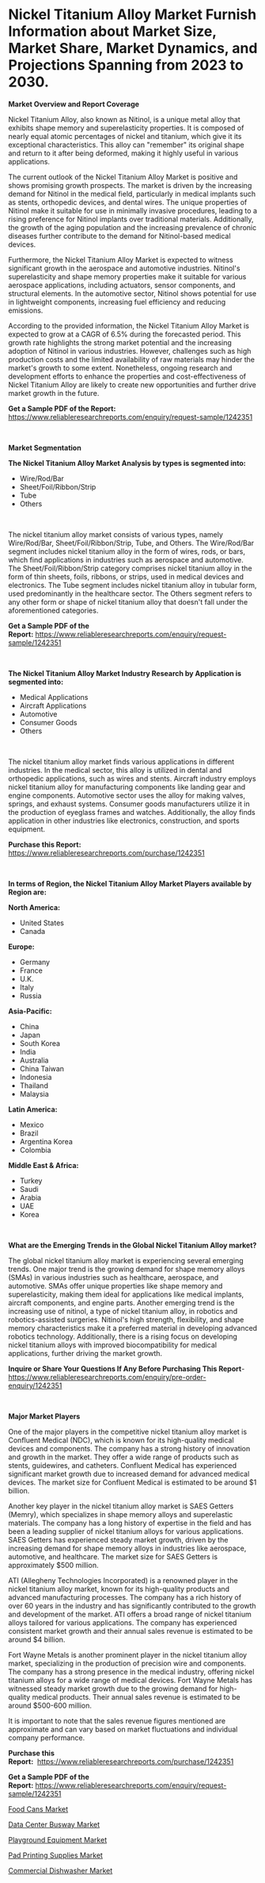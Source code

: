 <p><h1>Nickel Titanium Alloy Market Furnish Information about Market Size, Market Share, Market Dynamics, and Projections Spanning from 2023 to 2030.</h1></p><p><strong>Market Overview and Report Coverage</strong></p>
<p><p>Nickel Titanium Alloy, also known as Nitinol, is a unique metal alloy that exhibits shape memory and superelasticity properties. It is composed of nearly equal atomic percentages of nickel and titanium, which give it its exceptional characteristics. This alloy can "remember" its original shape and return to it after being deformed, making it highly useful in various applications.</p><p>The current outlook of the Nickel Titanium Alloy Market is positive and shows promising growth prospects. The market is driven by the increasing demand for Nitinol in the medical field, particularly in medical implants such as stents, orthopedic devices, and dental wires. The unique properties of Nitinol make it suitable for use in minimally invasive procedures, leading to a rising preference for Nitinol implants over traditional materials. Additionally, the growth of the aging population and the increasing prevalence of chronic diseases further contribute to the demand for Nitinol-based medical devices.</p><p>Furthermore, the Nickel Titanium Alloy Market is expected to witness significant growth in the aerospace and automotive industries. Nitinol's superelasticity and shape memory properties make it suitable for various aerospace applications, including actuators, sensor components, and structural elements. In the automotive sector, Nitinol shows potential for use in lightweight components, increasing fuel efficiency and reducing emissions.</p><p>According to the provided information, the Nickel Titanium Alloy Market is expected to grow at a CAGR of 6.5% during the forecasted period. This growth rate highlights the strong market potential and the increasing adoption of Nitinol in various industries. However, challenges such as high production costs and the limited availability of raw materials may hinder the market's growth to some extent. Nonetheless, ongoing research and development efforts to enhance the properties and cost-effectiveness of Nickel Titanium Alloy are likely to create new opportunities and further drive market growth in the future.</p></p>
<p><strong>Get a Sample PDF of the Report:</strong> <a href="https://www.reliableresearchreports.com/enquiry/request-sample/1242351">https://www.reliableresearchreports.com/enquiry/request-sample/1242351</a></p>
<p>&nbsp;</p>
<p><strong>Market Segmentation</strong></p>
<p><strong>The Nickel Titanium Alloy Market Analysis by types is segmented into:</strong></p>
<p><ul><li>Wire/Rod/Bar</li><li>Sheet/Foil/Ribbon/Strip</li><li>Tube</li><li>Others</li></ul></p>
<p>&nbsp;</p>
<p><p>The nickel titanium alloy market consists of various types, namely Wire/Rod/Bar, Sheet/Foil/Ribbon/Strip, Tube, and Others. The Wire/Rod/Bar segment includes nickel titanium alloy in the form of wires, rods, or bars, which find applications in industries such as aerospace and automotive. The Sheet/Foil/Ribbon/Strip category comprises nickel titanium alloy in the form of thin sheets, foils, ribbons, or strips, used in medical devices and electronics. The Tube segment includes nickel titanium alloy in tubular form, used predominantly in the healthcare sector. The Others segment refers to any other form or shape of nickel titanium alloy that doesn't fall under the aforementioned categories.</p></p>
<p><strong>Get a Sample PDF of the Report:</strong>&nbsp;<a href="https://www.reliableresearchreports.com/enquiry/request-sample/1242351">https://www.reliableresearchreports.com/enquiry/request-sample/1242351</a></p>
<p>&nbsp;</p>
<p><strong>The Nickel Titanium Alloy Market Industry Research by Application is segmented into:</strong></p>
<p><ul><li>Medical Applications</li><li>Aircraft Applications</li><li>Automotive</li><li>Consumer Goods</li><li>Others</li></ul></p>
<p>&nbsp;</p>
<p><p>The nickel titanium alloy market finds various applications in different industries. In the medical sector, this alloy is utilized in dental and orthopedic applications, such as wires and stents. Aircraft industry employs nickel titanium alloy for manufacturing components like landing gear and engine components. Automotive sector uses the alloy for making valves, springs, and exhaust systems. Consumer goods manufacturers utilize it in the production of eyeglass frames and watches. Additionally, the alloy finds application in other industries like electronics, construction, and sports equipment.</p></p>
<p><strong>Purchase this Report:</strong>&nbsp; <a href="https://www.reliableresearchreports.com/purchase/1242351">https://www.reliableresearchreports.com/purchase/1242351</a></p>
<p>&nbsp;</p>
<p><strong>In terms of Region, the Nickel Titanium Alloy Market Players available by Region are:</strong></p>
<p>
    <p> <strong> North America: </strong>
        <ul>
            <li>United States</li>
            <li>Canada</li>
        </ul>
        </p> 
    <p> <strong> Europe: </strong>
        <ul>
            <li>Germany</li>
            <li>France</li>
            <li>U.K.</li>
            <li>Italy</li>
            <li>Russia</li>
        </ul>
        </p> 
    <p> <strong> Asia-Pacific: </strong>
        <ul>
            <li>China</li>
            <li>Japan</li>
            <li>South Korea</li>
            <li>India</li>
            <li>Australia</li>
            <li>China Taiwan</li>
            <li>Indonesia</li>
            <li>Thailand</li>
            <li>Malaysia</li>
        </ul>
        </p> 
    <p> <strong> Latin America: </strong>
        <ul>
            <li>Mexico</li>
            <li>Brazil</li>
            <li>Argentina Korea</li>
            <li>Colombia</li>
        </ul>
        </p> 
    <p> <strong> Middle East & Africa: </strong>
        <ul>
            <li>Turkey</li>
            <li>Saudi</li>
            <li>Arabia</li>
            <li>UAE</li>
            <li>Korea</li>
        </ul>
    </p>
    </p>
<p>&nbsp;</p>
<p><strong>What are the Emerging Trends in the Global Nickel Titanium Alloy market?</strong></p>
<p><p>The global nickel titanium alloy market is experiencing several emerging trends. One major trend is the growing demand for shape memory alloys (SMAs) in various industries such as healthcare, aerospace, and automotive. SMAs offer unique properties like shape memory and superelasticity, making them ideal for applications like medical implants, aircraft components, and engine parts. Another emerging trend is the increasing use of nitinol, a type of nickel titanium alloy, in robotics and robotics-assisted surgeries. Nitinol's high strength, flexibility, and shape memory characteristics make it a preferred material in developing advanced robotics technology. Additionally, there is a rising focus on developing nickel titanium alloys with improved biocompatibility for medical applications, further driving the market growth.</p></p>
<p><strong>Inquire or Share Your Questions If Any Before Purchasing This Report</strong>- <a href="https://www.reliableresearchreports.com/enquiry/pre-order-enquiry/1242351">https://www.reliableresearchreports.com/enquiry/pre-order-enquiry/1242351</a></p>
<p>&nbsp;</p>
<p><strong>Major Market Players</strong></p>
<p><p>One of the major players in the competitive nickel titanium alloy market is Confluent Medical (NDC), which is known for its high-quality medical devices and components. The company has a strong history of innovation and growth in the market. They offer a wide range of products such as stents, guidewires, and catheters. Confluent Medical has experienced significant market growth due to increased demand for advanced medical devices. The market size for Confluent Medical is estimated to be around $1 billion.</p><p>Another key player in the nickel titanium alloy market is SAES Getters (Memry), which specializes in shape memory alloys and superelastic materials. The company has a long history of expertise in the field and has been a leading supplier of nickel titanium alloys for various applications. SAES Getters has experienced steady market growth, driven by the increasing demand for shape memory alloys in industries like aerospace, automotive, and healthcare. The market size for SAES Getters is approximately $500 million.</p><p>ATI (Allegheny Technologies Incorporated) is a renowned player in the nickel titanium alloy market, known for its high-quality products and advanced manufacturing processes. The company has a rich history of over 60 years in the industry and has significantly contributed to the growth and development of the market. ATI offers a broad range of nickel titanium alloys tailored for various applications. The company has experienced consistent market growth and their annual sales revenue is estimated to be around $4 billion.</p><p>Fort Wayne Metals is another prominent player in the nickel titanium alloy market, specializing in the production of precision wire and components. The company has a strong presence in the medical industry, offering nickel titanium alloys for a wide range of medical devices. Fort Wayne Metals has witnessed steady market growth due to the growing demand for high-quality medical products. Their annual sales revenue is estimated to be around $500-600 million.</p><p>It is important to note that the sales revenue figures mentioned are approximate and can vary based on market fluctuations and individual company performance.</p></p>
<p><strong>Purchase this Report:</strong>&nbsp;&nbsp;<a href="https://www.reliableresearchreports.com/purchase/1242351">https://www.reliableresearchreports.com/purchase/1242351</a></p>
<p></p>
<p><strong>Get a Sample PDF of the Report:</strong>&nbsp;<a href="https://www.reliableresearchreports.com/enquiry/request-sample/1242351">https://www.reliableresearchreports.com/enquiry/request-sample/1242351</a></p>
<p><p><a href="https://medium.com/@verlielesch1927/food-cans-market-comprehensive-assessment-by-type-application-and-geography-4c1ad7056f4f">Food Cans Market</a></p><p><a href="https://medium.com/@kabirkhanrp23/data-center-busway-market-share-evolution-and-market-growth-trends-2023-2030-853217677df6">Data Center Busway Market</a></p><p><a href="https://medium.com/@hotspotflipk/playground-equipment-market-exploring-market-share-market-trends-and-future-growth-1833ee3cbb1a">Playground Equipment Market</a></p><p><a href="https://medium.com/@jamesday5g/analyzing-pad-printing-supplies-market-global-industry-perspective-and-forecast-2023-to-2030-06fee86023ae">Pad Printing Supplies Market</a></p><p><a href="https://medium.com/@v8581137/commercial-dishwasher-market-analysis-and-sze-forecasted-for-period-from-2023-to-2030-77000231fba1">Commercial Dishwasher Market</a></p></p>